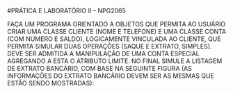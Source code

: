 #PRÁTICA E LABORATÓRIO II – NPG2065

FAÇA UM PROGRAMA ORIENTADO A OBJETOS QUE PERMITA AO USUÁRIO CRIAR
UMA CLASSE CLIENTE (NOME E TELEFONE) E UMA CLASSE CONTA (COM NUMERO E
SALDO), LOGICAMENTE VINCULADA AO CLIENTE, QUE PERMITA SIMULAR DUAS
OPERAÇÕES (SAQUE E EXTRATO, SIMPLES). DEVE SER ADMITIDA A MANIPULAÇÃO DE UMA
CONTA ESPECIAL AGREGANDO A ESTA O ATRIBUTO LIMITE. NO FINAL SIMULE A LISTAGEM
DE EXTRATO BANCÁRIO, COM BASE NA SEGUINTE FIGURA (AS INFORMAÇÕES DO EXTRATO
BANCÁRIO DEVEM SER AS MESMAS QUE ESTÃO SENDO MOSTRADAS):
